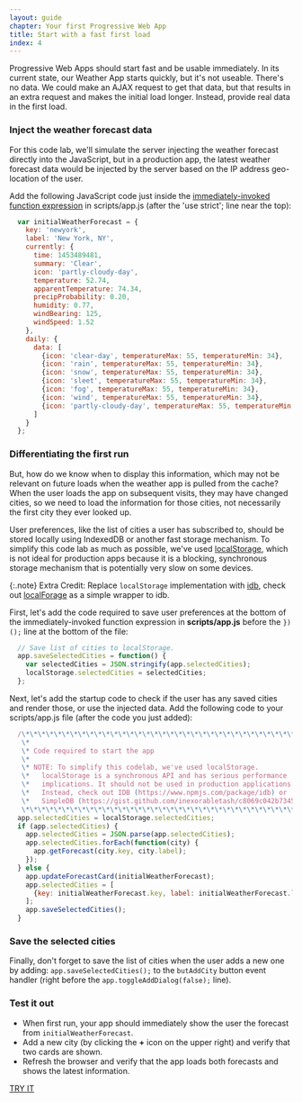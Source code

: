 ```yaml
---
layout: guide
chapter: Your first Progressive Web App
title: Start with a fast first load
index: 4
---
```


Progressive Web Apps should start fast and be usable immediately. In its current
state, our Weather App starts quickly, but it's not useable. There's no data. We
could make an AJAX request to get that data, but that results in an extra
request and makes the initial load longer. Instead, provide real data in the
first load.

### Inject the weather forecast data

For this code lab, we'll simulate the server injecting the weather forecast
directly into the JavaScript, but in a production app, the latest weather
forecast data would be injected by the server based on the IP address
geo-location of the user.

Add the following JavaScript code just inside the [immediately-invoked function
expression](http://benalman.com/news/2010/11/immediately-invoked-function-expression/)
in scripts/app.js (after the 'use strict'; line near the top):

``` javascript
  var initialWeatherForecast = {
    key: 'newyork',
    label: 'New York, NY',
    currently: {
      time: 1453489481,
      summary: 'Clear',
      icon: 'partly-cloudy-day',
      temperature: 52.74,
      apparentTemperature: 74.34,
      precipProbability: 0.20,
      humidity: 0.77,
      windBearing: 125,
      windSpeed: 1.52
    },
    daily: {
      data: [
        {icon: 'clear-day', temperatureMax: 55, temperatureMin: 34},
        {icon: 'rain', temperatureMax: 55, temperatureMin: 34},
        {icon: 'snow', temperatureMax: 55, temperatureMin: 34},
        {icon: 'sleet', temperatureMax: 55, temperatureMin: 34},
        {icon: 'fog', temperatureMax: 55, temperatureMin: 34},
        {icon: 'wind', temperatureMax: 55, temperatureMin: 34},
        {icon: 'partly-cloudy-day', temperatureMax: 55, temperatureMin: 34}
      ]
    }
  };
```

### Differentiating the first run

But, how do we know when to display this information, which may not be relevant
on future loads when the weather app is pulled from the cache? When the user
loads the app on subsequent visits, they may have changed cities, so we need to
load the information for those cities, not necessarily the first city they ever
looked up.

User preferences, like the list of cities a user has subscribed to, should be
stored locally using IndexedDB or another fast storage mechanism. To simplify
this code lab as much as possible, we've used
[localStorage](https://developer.mozilla.org/en-US/docs/Web/API/Window/localStorage),
which is not ideal for production apps because it is a blocking, synchronous
storage mechanism that is potentially very slow on some devices.

{:.note}
Extra Credit: Replace `localStorage` implementation with [idb](https://www.npmjs.com/package/idb), check out [localForage](http://mozilla.github.io/localForage/) as a simple wrapper to idb.

First, let's add the code required to save user preferences at the bottom of the
immediately-invoked function expression in **scripts/app.js** before the `})();` line
at the bottom of the file:

``` javascript
  // Save list of cities to localStorage.
  app.saveSelectedCities = function() {
    var selectedCities = JSON.stringify(app.selectedCities);
    localStorage.selectedCities = selectedCities;
  };
```

Next, let's add the startup code to check if the user has any saved cities and
render those, or use the injected data. Add the following code to your
scripts/app.js file (after the code you just added):

``` javascript
  /\*\*\*\*\*\*\*\*\*\*\*\*\*\*\*\*\*\*\*\*\*\*\*\*\*\*\*\*\*\*\*\*\*\*\*\*\*\*\*\*\*\*\*\*\*\*\*\*\*\*\*\*\*\*\*\*\*\*\*\*\*\*\*\*\*\*\*\*\*\*\*\*
   \*
   \* Code required to start the app
   \*
   \* NOTE: To simplify this codelab, we've used localStorage.
   \*   localStorage is a synchronous API and has serious performance
   \*   implications. It should not be used in production applications!
   \*   Instead, check out IDB (https://www.npmjs.com/package/idb) or
   \*   SimpleDB (https://gist.github.com/inexorabletash/c8069c042b734519680c)
   \*\*\*\*\*\*\*\*\*\*\*\*\*\*\*\*\*\*\*\*\*\*\*\*\*\*\*\*\*\*\*\*\*\*\*\*\*\*\*\*\*\*\*\*\*\*\*\*\*\*\*\*\*\*\*\*\*\*\*\*\*\*\*\*\*\*\*\*\*\*\*\*/
  app.selectedCities = localStorage.selectedCities;
  if (app.selectedCities) {
    app.selectedCities = JSON.parse(app.selectedCities);
    app.selectedCities.forEach(function(city) {
      app.getForecast(city.key, city.label);
    });
  } else {
    app.updateForecastCard(initialWeatherForecast);
    app.selectedCities = [
      {key: initialWeatherForecast.key, label: initialWeatherForecast.label}
    ];
    app.saveSelectedCities();
  }
```

### Save the selected cities

Finally, don't forget to save the list of cities when the user adds a new one by
adding: `app.saveSelectedCities();` to the `butAddCity` button event handler (right
before the `app.toggleAddDialog(false);` line).

### Test it out

* When first run, your app should immediately show the user the forecast from
  `initialWeatherForecast`.
* Add a new city (by clicking the **+** icon on the upper right) and verify that two
  cards are shown.
* Refresh the browser and verify that the app loads both forecasts and shows the
  latest information.

[TRY IT](https://weather-pwa-sample.firebaseapp.com/step-05/)
